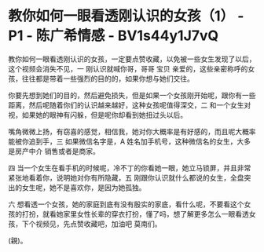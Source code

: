 # 教你如何一眼看透刚认识的女孩（1） - P1 - 陈广希情感 - BV1s44y1J7vQ

教你如何一眼看透刚认识的女孩，一定要点赞收藏，以免被一些女生发现了以后，这个视频会消失不见，一 刚认识就喊你哥，哥哥 宝贝 亲爱的，这些亲密称呼的女孩，往往都是带着一些强烈的目的的，如果你想与她们交往。

你要先想到她们的目的，然后避免损失，但是如果一个女孩刚开始呢，跟你有一些距离，然后呢随着你们的认识越来越好，这种女孩呢值得深交，二 和一个女生对视，如果她的眼神有闪躲，但是呢你却看到她扭过头以后。

嘴角微微上扬，有窃喜的感觉，相信我，她对你大概率是有好感的，而且呢大概率能被你追到手，三 如果微信名字是，A 姓名加手机号，这种微信名的女生，大多是房产中介 销售或者是商家。

四 当一个女生在看手机的时候呢，冷不丁的你看她一眼，她立马锁屏，并且非常紧张地看着你，说明她对你有所隐藏，五 刚跟你认识就什么都说的女生，全盘突出的女生呢，她不是喜欢你，是因为她孤独。

六 想看透一个女孩，她的家庭到底有没有殷实的家底，看什么呢，不要看这个女孩的打扮，就看她家里女性长辈的穿衣打扮，懂了吗，想了解更多怎么一眼看透女孩，下个视频见，先点赞收藏吧，加油吧 莫南们。

(親)。